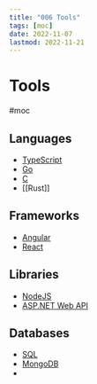```yaml
---
title: "006 Tools"
tags: [moc]
date: 2022-11-07
lastmod: 2022-11-21
---
```

# Tools
#moc 
## Languages
- [TypeScript](Notes/TypeScript.md)
- [Go](Notes/Go.md)
- [C](Notes/C.md)
- [[Rust]]
## Frameworks
- [Angular](Notes/Angular.md)
- [React](React)
## Libraries
- [NodeJS](NodeJS)
- [ASP.NET Web API](Notes/ASP.NET%20Web%20API.md)
## Databases
- [SQL](SQL)
- [MongoDB](MongoDB)
- 
